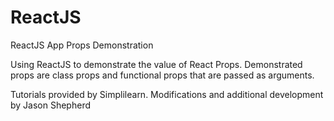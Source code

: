 # ReactJS
ReactJS App Props Demonstration

Using ReactJS to demonstrate the value of React Props.
Demonstrated props are class props and functional props that are passed as arguments. 

Tutorials provided by Simplilearn.
Modifications and additional development by Jason Shepherd
